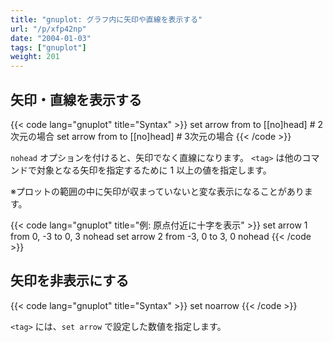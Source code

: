 ```yaml
---
title: "gnuplot: グラフ内に矢印や直線を表示する"
url: "/p/xfp42np"
date: "2004-01-03"
tags: ["gnuplot"]
weight: 201
---
```


矢印・直線を表示する
----

{{< code lang="gnuplot" title="Syntax" >}}
set arrow <tag> from <sx> <sy> to <ex> <ey> [[no]head]            # 2次元の場合
set arrow <tag> from <sx> <sy> <sz> to <ex> <ey> <ez> [[no]head]  # 3次元の場合
{{< /code >}}

`nohead` オプションを付けると、矢印でなく直線になります。
`<tag>` は他のコマンドで対象となる矢印を指定するために 1 以上の値を指定します。

※プロットの範囲の中に矢印が収まっていないと変な表示になることがあります。

{{< code lang="gnuplot" title="例: 原点付近に十字を表示" >}}
set arrow 1 from 0, -3 to 0, 3 nohead
set arrow 2 from -3, 0 to 3, 0 nohead
{{< /code >}}


矢印を非表示にする
----

{{< code lang="gnuplot" title="Syntax" >}}
set noarrow <tag>
{{< /code >}}

`<tag>` には、`set arrow` で設定した数値を指定します。


